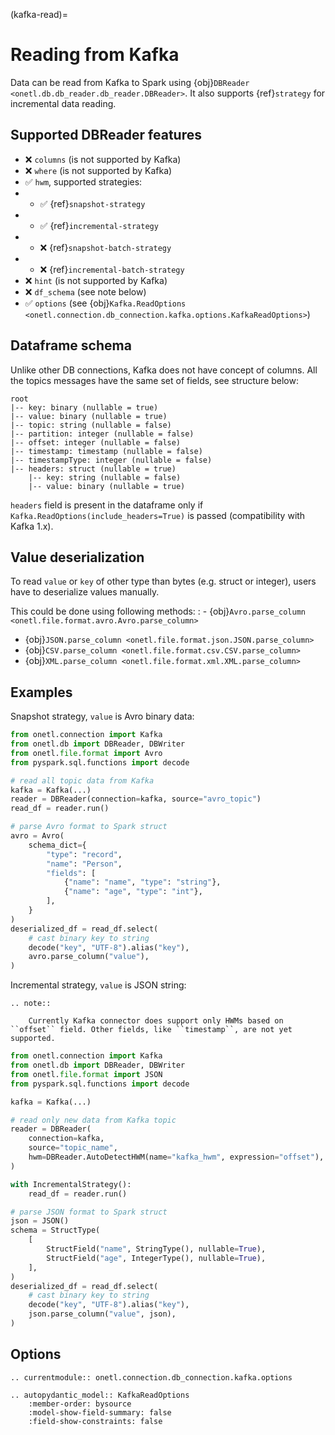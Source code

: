 (kafka-read)=

# Reading from Kafka

Data can be read from Kafka to Spark using {obj}`DBReader <onetl.db.db_reader.db_reader.DBReader>`.
It also supports {ref}`strategy` for incremental data reading.

## Supported DBReader features

- ❌ `columns` (is not supported by Kafka)
- ❌ `where` (is not supported by Kafka)
- ✅︎ `hwm`, supported strategies:
- - ✅︎ {ref}`snapshot-strategy`
- - ✅︎ {ref}`incremental-strategy`
- - ❌ {ref}`snapshot-batch-strategy`
- - ❌ {ref}`incremental-batch-strategy`
- ❌ `hint` (is not supported by Kafka)
- ❌ `df_schema` (see note below)
- ✅︎ `options` (see {obj}`Kafka.ReadOptions <onetl.connection.db_connection.kafka.options.KafkaReadOptions>`)

## Dataframe schema

Unlike other DB connections, Kafka does not have concept of columns.
All the topics messages have the same set of fields, see structure below:

```text
root
|-- key: binary (nullable = true)
|-- value: binary (nullable = true)
|-- topic: string (nullable = false)
|-- partition: integer (nullable = false)
|-- offset: integer (nullable = false)
|-- timestamp: timestamp (nullable = false)
|-- timestampType: integer (nullable = false)
|-- headers: struct (nullable = true)
    |-- key: string (nullable = false)
    |-- value: binary (nullable = true)
```

`headers` field is present in the dataframe only if `Kafka.ReadOptions(include_headers=True)` is passed (compatibility with Kafka 1.x).

## Value deserialization

To read `value` or `key` of other type than bytes (e.g. struct or integer), users have to deserialize values manually.

This could be done using following methods:
: - {obj}`Avro.parse_column <onetl.file.format.avro.Avro.parse_column>`
  - {obj}`JSON.parse_column <onetl.file.format.json.JSON.parse_column>`
  - {obj}`CSV.parse_column <onetl.file.format.csv.CSV.parse_column>`
  - {obj}`XML.parse_column <onetl.file.format.xml.XML.parse_column>`

## Examples

Snapshot strategy, `value` is Avro binary data:

```python
from onetl.connection import Kafka
from onetl.db import DBReader, DBWriter
from onetl.file.format import Avro
from pyspark.sql.functions import decode

# read all topic data from Kafka
kafka = Kafka(...)
reader = DBReader(connection=kafka, source="avro_topic")
read_df = reader.run()

# parse Avro format to Spark struct
avro = Avro(
    schema_dict={
        "type": "record",
        "name": "Person",
        "fields": [
            {"name": "name", "type": "string"},
            {"name": "age", "type": "int"},
        ],
    }
)
deserialized_df = read_df.select(
    # cast binary key to string
    decode("key", "UTF-8").alias("key"),
    avro.parse_column("value"),
)
```

Incremental strategy, `value` is JSON string:

```{eval-rst}
.. note::

    Currently Kafka connector does support only HWMs based on ``offset`` field. Other fields, like ``timestamp``, are not yet supported.
```

```python
from onetl.connection import Kafka
from onetl.db import DBReader, DBWriter
from onetl.file.format import JSON
from pyspark.sql.functions import decode

kafka = Kafka(...)

# read only new data from Kafka topic
reader = DBReader(
    connection=kafka,
    source="topic_name",
    hwm=DBReader.AutoDetectHWM(name="kafka_hwm", expression="offset"),
)

with IncrementalStrategy():
    read_df = reader.run()

# parse JSON format to Spark struct
json = JSON()
schema = StructType(
    [
        StructField("name", StringType(), nullable=True),
        StructField("age", IntegerType(), nullable=True),
    ],
)
deserialized_df = read_df.select(
    # cast binary key to string
    decode("key", "UTF-8").alias("key"),
    json.parse_column("value", json),
)
```

## Options

```{eval-rst}
.. currentmodule:: onetl.connection.db_connection.kafka.options
```

```{eval-rst}
.. autopydantic_model:: KafkaReadOptions
    :member-order: bysource
    :model-show-field-summary: false
    :field-show-constraints: false
```

